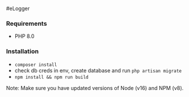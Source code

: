 #eLogger
 
### Requirements
- PHP 8.0


### Installation
- `composer install`
- check db creds in env, create database and run `php artisan migrate`
- `npm install && npm run build`

Note: Make sure you have updated versions of Node (v16) and NPM (v8).
